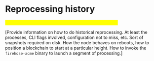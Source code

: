 # Reprocessing history

_<mark style="color:yellow;">**\[\[slm:] content has not been updated below this line.]**</mark>_

\[Provide information on how to do historical reprocessing. At least the processes, CLI flags involved, configuration not to miss, etc. Sort of snapshots required on disk. How the node behaves on reboots, how to position a blockchain to start at a particular height. How to invoke the `firehose-acme` binary to launch a segment of processing.]
